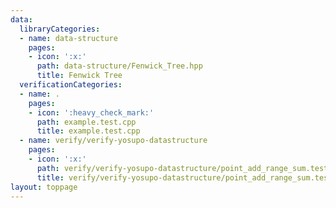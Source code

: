 ```yaml
---
data:
  libraryCategories:
  - name: data-structure
    pages:
    - icon: ':x:'
      path: data-structure/Fenwick_Tree.hpp
      title: Fenwick Tree
  verificationCategories:
  - name: .
    pages:
    - icon: ':heavy_check_mark:'
      path: example.test.cpp
      title: example.test.cpp
  - name: verify/verify-yosupo-datastructure
    pages:
    - icon: ':x:'
      path: verify/verify-yosupo-datastructure/point_add_range_sum.test.cpp
      title: verify/verify-yosupo-datastructure/point_add_range_sum.test.cpp
layout: toppage
---
```

